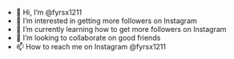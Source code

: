 - 👋 Hi, I’m @fyrsx1211
- 👀 I’m interested in getting more followers on Instagram
- 🌱 I’m currently learning how to get more followers on Instagram
- 💞️ I’m looking to collaborate on good friends
- 📫 How to reach me on Instagram @fyrsx1211

<!---
fyrsx1211/fyrsx1211 is a ✨ special ✨ repository because its `README.md` (this file) appears on your GitHub profile.
You can click the Preview link to take a look at your changes.
--->
